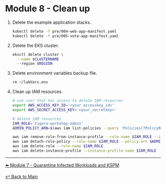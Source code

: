 # Module 8 - Clean up

1. Delete the example application stacks.

   ```bash
   kubectl delete -f pre/004-web-app-manifest.yaml
   kubectl delete -f pre/005-vote-app-manifest.yaml
   ```

2. Delete the EKS cluster.

   ```bash
   eksctl delete cluster \
     --name $CLUSTERNAME
     --region $REGION
   ```

3. Delete environment variables backup file.

   ```bash
   rm ~/labVars.env
   ```

4. Clean up IAM resources

   ```bash
   # use user that has access to delete IAM resources
   export AWS_ACCESS_KEY_ID='<your_accesskey_id>'
   export AWS_SECRET_ACCESS_KEY='<your_secretkey>'

   # delete IAM resources
   IAM_ROLE='tigera-workshop-admin'
   ADMIN_POLICY_ARN=$(aws iam list-policies --query 'Policies[?PolicyName==`AdministratorAccess`].Arn' --output text)

   aws iam remove-role-from-instance-profile --role-name $IAM_ROLE --instance-profile-name $IAM_ROLE
   aws iam detach-role-policy --role-name $IAM_ROLE --policy-arn $ADMIN_POLICY_ARN
   aws iam delete-role --role-name $IAM_ROLE
   aws iam delete-instance-profile --instance-profile-name $IAM_ROLE
   ```

---

[:arrow_left: Module 7 - Quarantine Infected Workloads and KSPM](module-7-quarantine-kspm.md)  

[:leftwards_arrow_with_hook: Back to Main](../README.md)
